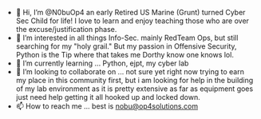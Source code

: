 - 👋 Hi, I’m @N0buOp4 an early Retired US Marine (Grunt) turned Cyber Sec Child for life! I love to learn and enjoy teaching those who are over the excuse/justification
      phase. 
- 👀 I’m interested in all things Info-Sec. mainly RedTeam Ops, but still searching for my "holy grail." But my passion in Offensive Security, Python is the Tip where that takes me Dorthy know one knows lol.
- 🌱 I’m currently learning ... Python, ejpt, my cyber lab
- 💞️ I’m looking to collaborate on ... not sure yet right now trying to earn my place in this community first, but i am looking for help in the building of my lab 
       environment as it is pretty extensive as far as equipment goes just need help getting it all hooked up and locked down.
- 📫 How to reach me ... best is nobu@op4solutions.com 

<!---
N0buOp4/N0buOp4 is a ✨ special ✨ repository because its `README.md` (this file) appears on your GitHub profile.
You can click the Preview link to take a look at your changes.
--->
